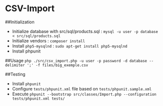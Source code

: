 CSV-Import
==========

##Initialization
* Initialize database with src/sql/products.sql : `mysql -u user -p database < src/sql/products.sql`
* Initialize vendors : `composer install`
* Install `php5-mysqlnd` : `sudo apt-get install php5-mysqlnd`
* Install phpunit

##Usage
`php ./src/csv_import.php -u user -p password -d database --delimiter ';' -f files/big_exemple.csv`

##Testing
* Install `phpunit`
* Configure `tests/phpunit.xml` file based on `tests/phpunit.sample.xml`
* Execute `phpunit --bootstrap src/classes/Import.php --configuration tests/phpunit.xml tests/`
